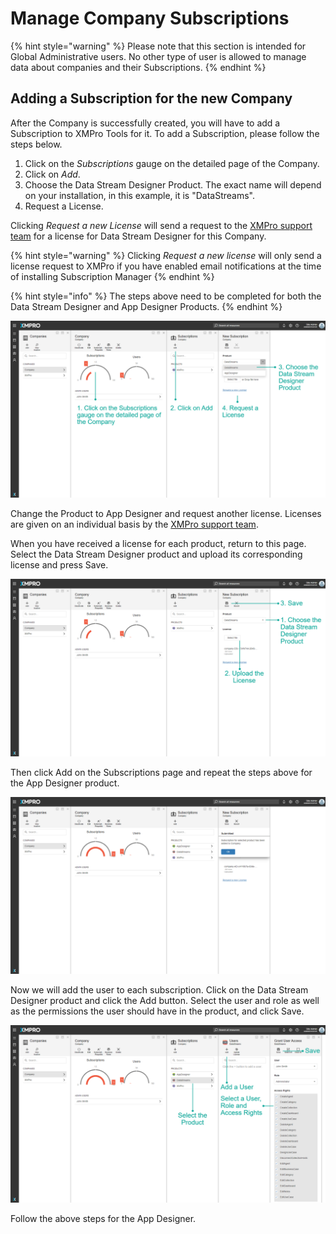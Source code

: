 # Manage Company Subscriptions

{% hint style="warning" %}
Please note that this section is intended for Global Administrative users. No other type of user is allowed to manage data about companies and their Subscriptions.
{% endhint %}

## **Adding a Subscription for the new Company**

After the Company is successfully created, you will have to add a Subscription to XMPro Tools for it. To add a Subscription, please follow the steps below.

1. Click on the _Subscriptions_ gauge on the detailed page of the Company.
2. Click on _Add_.
3. Choose the Data Stream Designer Product. The exact name will depend on your installation, in this example, it is "DataStreams".
4. Request a License.

Clicking _Request a new License_ will send a request to the [XMPro support team](http://xmpro.com/support/) for a license for Data Stream Designer for this Company.

{% hint style="warning" %}
Clicking _Request a new license_ will only send a license request to XMPro if you have enabled email notifications at the time of installing Subscription Manager
{% endhint %}

{% hint style="info" %}
The steps above need to be completed for both the Data Stream Designer and App Designer Products.
{% endhint %}

![](<../../.gitbook/assets/image (303).png>)

Change the Product to App Designer and request another license. Licenses are given on an individual basis by the [XMPro support team](http://xmpro.com/support/).

When you have received a license for each product, return to this page. Select the Data Stream Designer product and upload its corresponding license and press Save.

![](<../../.gitbook/assets/image (921).png>)

Then click Add on the Subscriptions page and repeat the steps above for the App Designer product.

![](<../../.gitbook/assets/image (470).png>)

Now we will add the user to each subscription. Click on the Data Stream Designer product and click the Add button. Select the user and role as well as the permissions the user should have in the product, and click Save.

![](<../../.gitbook/assets/image (280).png>)

Follow the above steps for the App Designer.
